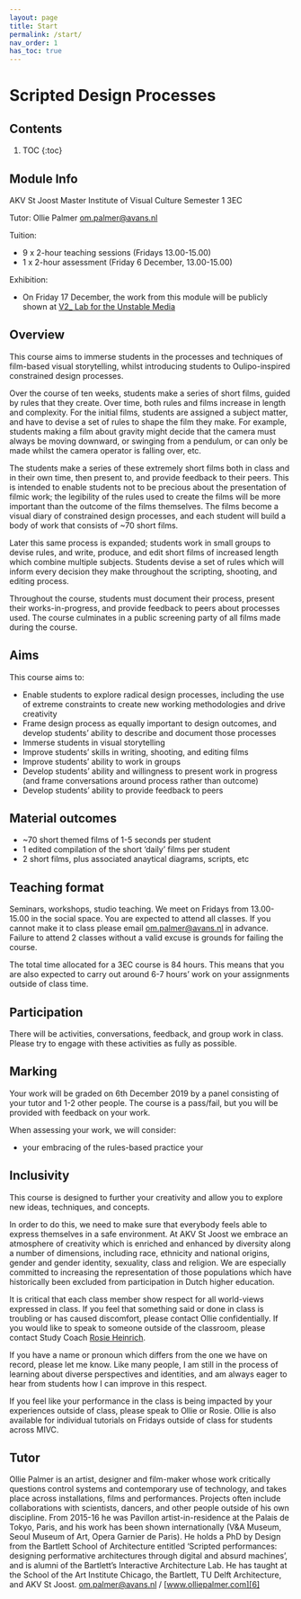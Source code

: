 ```yaml
---
layout: page
title: Start
permalink: /start/
nav_order: 1
has_toc: true
---
```


# Scripted Design Processes

## Contents 

1. TOC
{:toc}





## Module Info

AKV St Joost Master Institute of Visual Culture
Semester 1
3EC

Tutor: Ollie Palmer [om.palmer@avans.nl][1]

Tuition:

- 9 x 2-hour teaching sessions (Fridays 13.00-15.00)
- 1 x 2-hour assessment (Friday 6 December, 13.00-15.00)

Exhibition:

- On Friday 17 December, the work from this module will be publicly shown at [V2\_ Lab for the Unstable Media][2]

## Overview

This course aims to immerse students in the processes and techniques of film-based visual storytelling, whilst introducing students to Oulipo-inspired constrained design processes. 

Over the course of ten weeks, students make a series of short films, guided by rules that they create. Over time, both rules and films increase in length and complexity. For the initial films, students are assigned a subject matter, and have to devise a set of rules to shape the film they make. For example, students making a film about gravity might decide that the camera must always be moving downward, or swinging from a pendulum, or can only be made whilst the camera operator is falling over, etc. 

The students make a series of these extremely short films both in class and in their own time, then present to, and provide feedback to their peers. This is intended to enable students not to be precious about the presentation of filmic work; the legibility of the rules used to create the films will be more important than the outcome of the films themselves. The films become a visual diary of constrained design processes, and each student will build a body of work that consists of \~70 short films.

Later this same process is expanded; students work in small groups to devise rules, and write, produce, and edit short films of increased length which combine multiple subjects. Students devise a set of rules which will inform every decision they make throughout the scripting, shooting, and editing process. 

Throughout the course, students must document their process, present their works-in-progress, and provide feedback to peers about processes used. The course culminates in a public screening party of all films made during the course.

## Aims

This course aims to:

- Enable students to explore radical design processes, including the use of extreme constraints to create new working methodologies and drive creativity
- Frame design process as equally important to design outcomes, and develop students’ ability to describe and document those processes
- Immerse students in visual storytelling
- Improve students’ skills in writing, shooting, and editing films
- Improve students’ ability to work in groups
- Develop students’ ability and willingness to present work in progress (and frame conversations around process rather than outcome)
- Develop students’ ability to provide feedback to peers

## Material outcomes

- \~70 short themed films of 1-5 seconds per student
- 1 edited compilation of the short ‘daily’ films per student
- 2 short films, plus associated anaytical diagrams, scripts, etc

## Teaching format

Seminars, workshops, studio teaching.
We meet on Fridays from 13.00-15.00 in the social space. You are expected to attend all classes. If you cannot make it to class please email [om.palmer@avans.nl][3] in advance. Failure to attend 2 classes without a valid excuse is grounds for failing the course.

The total time allocated for a 3EC course is 84 hours. This means that you are also expected to carry out around 6-7 hours’ work on your assignments outside of class time. 

## Participation

There will be activities, conversations, feedback, and group work in class. Please try to engage with these activities as fully as possible. 


## Marking

Your work will be graded on 6th December 2019 by a panel consisting of your tutor and 1-2 other people. The course is a pass/fail, but you will be provided with feedback on your work.

When assessing your work, we will consider:

- your embracing of the rules-based practice your  


## Inclusivity

This course is designed to further your creativity and allow you to explore new ideas, techniques, and concepts. 

In order to do this, we need to make sure that everybody feels able to express themselves in a safe environment. At AKV St Joost we embrace an atmosphere of creativity which is enriched and enhanced by diversity along a number of dimensions, including race, ethnicity and national origins, gender and gender identity, sexuality, class and religion. We are especially committed to increasing the representation of those populations which have historically been excluded from participation in Dutch higher education. 

It is critical that each class member show respect for all world-views expressed in class. If you feel that something said or done in class is troubling or has caused discomfort, please contact Ollie confidentially. If you would like to speak to someone outside of the classroom, please contact Study Coach [Rosie Heinrich][4].

If you have a name or pronoun which differs from the one we have on record, please let me know. Like many people, I am still in the process of learning about diverse perspectives and identities, and am always eager to hear from students how I can improve in this respect.

If you feel like your performance in the class is being impacted by your experiences outside of class, please speak to Ollie or Rosie. Ollie is also available for individual tutorials on Fridays outside of class for students across MIVC.

## Tutor

Ollie Palmer is an artist, designer and film-maker whose work critically questions control systems and contemporary use of technology, and takes place across installations, films and performances. Projects often include collaborations with scientists, dancers, and other people outside of his own discipline. From 2015-16 he was Pavillon artist-in-residence at the Palais de Tokyo, Paris, and his work has been shown internationally (V&A Museum, Seoul Museum of Art, Opera Garnier de Paris). He holds a PhD by Design from the Bartlett School of Architecture entitled ‘Scripted performances: designing performative architectures through digital and absurd machines’, and is alumni of the Bartlett’s Interactive Architecture Lab. He has taught at the School of the Art Institute Chicago, the Bartlett, TU Delft Architecture, and AKV St Joost.
[om.palmer@avans.nl][5] / [www.olliepalmer.com][6]


[1]:    mailto:om.palmer@avans.nl
[2]:    https://v2.nl
[3]:    mailto:om.palmer@avans.nl
[4]:    mailto:ra.heinrich@avans.nl
[5]:    mailto:om.palmer@avans.nl
[6]:    https://olliepalmer.coms